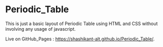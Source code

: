 # Periodic_Table
This is just a basic layout of Periodic Table using HTML and CSS without involving any usage of javascript.

Live on GitHub_Pages : https://shashikant-alt.github.io/Periodic_Table/.

